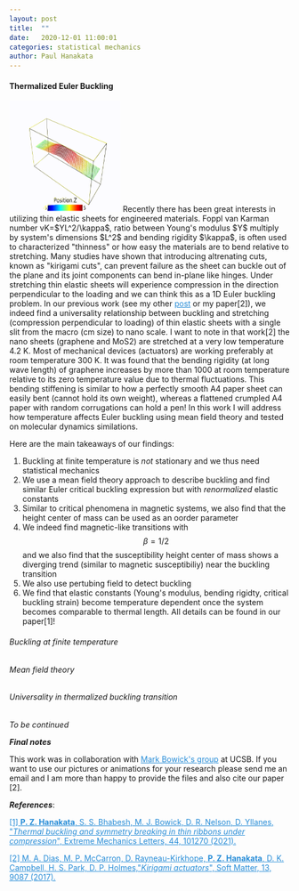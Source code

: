 ```yaml
---
layout: post
title:  ""
date:   2020-12-01 11:00:01
categories: statistical mechanics 
author: Paul Hanakata
---
```

#### Thermalized Euler Buckling 
<img src="/img/T0.05_buckled.gif" width="200" height="200" />
Recently there has been great interests in utilizing thin elastic sheets for engineered materials. Foppl van Karman number vK=$YL^2/\kappa$, ratio between Young's modulus $Y$ multiply by system's dimensions $L^2$ and bending rigidity $\kappa$, is often used to characterized "thinness" or how easy the materials are to bend relative to stretching. Many studies have shown that introducing altrenating cuts, known as "kirigami cuts", can prevent failure as the sheet can buckle out of the plane and its joint components can bend in-plane like hinges. Under stretching thin elastic sheets will experience compression in the direction perpendicular to the loading and we can think this as a 1D Euler buckling problem.  In our previous work (see my other  <a href="https://phanakata.github.io/kirigami/2017/08/29/kirigami.html" style="color:#268cd7
">post</a>  or my paper[2]), we indeed find a universality relationship between buckling and stretching (compression perpendicular to loading) of thin elastic sheets with a single slit from the macro (cm size) to nano scale. I want to note in that work[2] the nano sheets (graphene and MoS2) are stretched at a very low temperature 4.2 K. Most of mechanical devices (actuators) are working preferably at room temperature 300 K. It was found that the bending rigidity (at long wave length) of graphene increases by more than 1000 at room temperature relative to its zero temperature value due to thermal fluctuations. This bending stiffening is similar to how a perfectly smooth A4 paper sheet can easily bent (cannot hold its own weight), whereas a flattened crumpled A4 paper with random corrugations can hold a pen! In this work I will address how temperature affects Euler buckling using mean field theory and tested on molecular dynamics similations.

Here are the main takeaways of our findings:
1. Buckling at finite temperature is *not* stationary and we thus need statistical mechanics
2. We use a mean field theory approach to describe buckling and find similar Euler critical buckling expression but with *renormalized* elastic constants 
3. Similar to critical phenomena in magnetic systems, we also find that the height center of mass can be used as an oorder parameter
4. We indeed find magnetic-like transitions with $$\beta=1/2$$ and we also find that the susceptibility height center of mass shows a diverging trend (similar to magnetic susceptibiliy) near the buckling transition
5. We also use pertubing field to detect buckling 
6. We find that elastic constants (Young's modulus, bending rigidty, critical buckling strain) become temperature dependent once the system becomes comparable to thermal length. 
All details can be found in our paper[1]!

###### Buckling at finite temperature 

###### Mean field theory 

###### Universality in thermalized buckling transition 



*To be continued*

***Final notes*** 

This work was in collaboration with <a href="https://www.kitp.ucsb.edu/bowick" style="color:#268cd7
">Mark Bowick's group</a> at UCSB. If you want to use our pictures or animations for your research please send me an email and I am more than happy to provide the files and also cite our paper [2].

***References***:

<a href="https://www.sciencedirect.com/science/article/abs/pii/S2352431621000602" style="color:#268cd7
">[1] **P. Z. Hanakata**, S. S.  Bhabesh, M. J. Bowick, D. R. Nelson, D. Yllanes, "*Thermal buckling and symmetry breaking in thin ribbons under compression*", Extreme Mechanics Letters, 44, 101270 (2021).</a>

<a href="http://pubs.rsc.org/-/content/articlelanding/2017/sm/c7sm01693j/unauth#!divAbstract" style="color:#268cd7
">[2]  M. A. Dias, M. P. McCarron, D. Rayneau-Kirkhope, **P. Z. Hanakata**, D. K. Campbell, H. S. Park, D. P. Holmes,"*Kirigami actuators*", Soft Matter, 13, 9087 (2017).</a>
